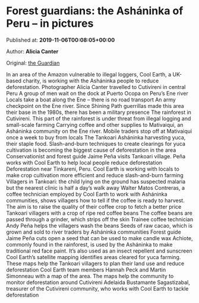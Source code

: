 
# Forest guardians: the Asháninka of Peru – in pictures

Published at: **2019-11-06T00:08:05+00:00**

Author: **Alicia Canter**

Original: [the Guardian](https://www.theguardian.com/world/gallery/2019/nov/06/forest-guardians-the-ashaninka-of-peru)

In an area of the Amazon vulnerable to illegal loggers, Cool Earth, a UK-based charity, is working with the Asháninka people to reduce deforestation. Photographer Alicia Canter travelled to Cutivireni in central Peru
A group of men wait on the dock at Puerto Ocopa on Peru’s Ene river
Locals take a boat along the Ene – there is no road transport
An army checkpoint on the Ene river. Since Shining Path guerrillas made this area their base in the 1980s, there has been a military presence
The rainforest in Cutivireni. This part of the rainforest is under threat from illegal logging and small-scale farming
Carrying coffee and other supplies to Mativaiqui, an Asháninka community on the Ene river. Mobile traders stop off at Mativaiqui once a week to buy from locals
The Tankoari Asháninka harvesting yuca, their staple food. Slash-and-burn techniques to create clearings for yuca cultivation is becoming the biggest cause of deforestation in the area
Conservationist and forest guide Jaime Peña visits Tankoari village. Peña works with Cool Earth to help local people reduce deforestation
Deforestation near Tinkareni, Peru. Cool Earth is working with locals to make crop cultivation more efficient and reduce slash-and-burn farming
Villagers in Tankoari: the child lying on the ground has suspected malaria but the nearest clinic is half a day’s walk away
Walter Matos Contreras, a coffee technician employed by Cool Earth to work with Asháninka communities, shows villagers how to tell if the coffee is ready to harvest. The aim is to raise the quality of their coffee crop to fetch a better price
Tankoari villagers with a crop of ripe red coffee beans
The coffee beans are passed through a grinder, which strips off the skin
Trainee coffee technician Andy Peña helps the villagers wash the beans
Seeds of raw cacao, which is grown and sold to river traders by Asháninka communities
Forest guide Jaime Peña cuts open a seed that can be used to make candle wax
Achiote, commonly found in the rainforest, is used by the Asháninka to make traditional red face paint. It’s also used as an insect repellent and sunscreen
Cool Earth’s satellite mapping identifies areas cleared for yuca farming. These maps help the Tankoari villagers to plan their land use and reduce deforestation
Cool Earth team members Hannah Peck and Martin Simonneau with a map of the area. The maps help the community to monitor deforestation around Cutivireni
Adelaida Bustamante Sagastizabal, treasurer of the Cutivireni community, who works with Cool Earth to tackle deforestation

